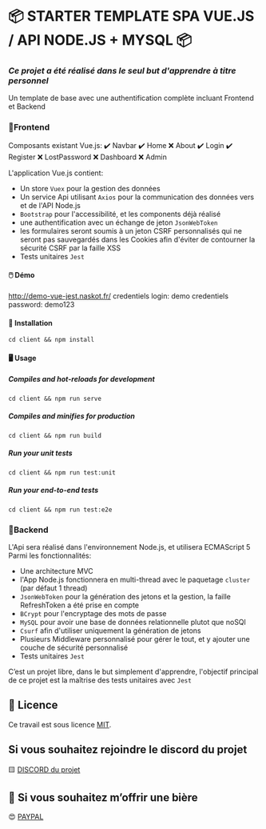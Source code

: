 
# 📦 STARTER TEMPLATE SPA VUE.JS / API NODE.JS + MYSQL 📦

### *Ce projet a été réalisé dans le seul but d'apprendre à titre personnel*
Un template de base avec une authentification complète incluant Frontend et Backend

### 📝Frontend
Composants existant Vue.js:
✔️ Navbar
✔️ Home
❌ About
✔️ Login
✔️ Register
❌ LostPassword
❌ Dashboard
❌ Admin

L'application Vue.js contient:
- Un store ``Vuex`` pour la gestion des données
- Un service Api utilisant ``Axios`` pour la communication des données vers et de l'API Node.js
- ``Bootstrap`` pour l'accessibilité, et les components déjà réalisé
- une authentification avec un échange de jeton ``JsonWebToken``
- les formulaires seront soumis à un jeton CSRF personnalisés qui ne seront pas sauvegardés dans les Cookies afin d'éviter de contourner la sécurité CSRF par la faille XSS
- Tests unitaires ``Jest``

#### 🖱️ Démo
http://demo-vue-jest.naskot.fr/
credentiels login: demo
credentiels password: demo123


#### 💾 Installation
```
cd client && npm install
```

#### 🖥️ Usage
##### Compiles and hot-reloads for development
```
cd client && npm run serve
```

##### Compiles and minifies for production
```
cd client && npm run build
```

##### Run your unit tests
```
cd client && npm run test:unit
```

##### Run your end-to-end tests
```
cd client && npm run test:e2e
```

### 📝Backend
L'Api sera réalisé dans l'environnement Node.js, et utilisera ECMAScript 5
Parmi les fonctionnalités:
- Une architecture MVC
- l'App Node.js fonctionnera en multi-thread avec le paquetage ``cluster`` (par défaut 1 thread)
- ``JsonWebToken`` pour la génération des jetons et la gestion, la faille RefreshToken a été prise en compte
- ``BCrypt`` pour l'encryptage des mots de passe
- ``MySQL`` pour avoir une base de données relationnelle plutot que noSQl
- ``Csurf`` afin d'utiliser uniquement la génération de jetons
- Plusieurs Middleware personnalisé pour gérer le tout, et y ajouter une couche de sécurité personnalisé
- Tests unitaires ``Jest``

C’est un projet libre, dans le but simplement d'apprendre, l'objectif principal de ce projet est la maîtrise des tests unitaires avec ``Jest``


## 🔖 Licence
Ce travail est sous licence [MIT](/LICENSE.md).


## Si vous souhaitez rejoindre le discord du projet
🟨 [DISCORD du projet](https://discord.gg/257rUb9)


## 🍺 Si vous souhaitez m’offrir une bière
😍 [PAYPAL](https://www.paypal.com/paypalme/Julien06100?locale.x=fr_FR)
